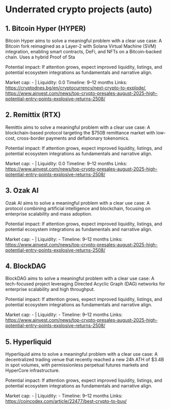 # Underrated crypto projects (auto)

## 1. Bitcoin Hyper (HYPER)
Bitcoin Hyper aims to solve a meaningful problem with a clear use case: A Bitcoin fork reimagined as a Layer-2 with Solana Virtual Machine (SVM) integration, enabling smart contracts, DeFi, and NFTs on a Bitcoin-backed chain. Uses a hybrid Proof of Sta

Potential impact: If attention grows, expect improved liquidity, listings, and potential ecosystem integrations as fundamentals and narrative align.

Market cap: - | Liquidity: 0.0
Timeline: 9–12 months
Links: https://cryptodnes.bg/en/cryptocurrency/next-crypto-to-explode/, https://www.ainvest.com/news/top-crypto-presales-august-2025-high-potential-entry-points-explosive-returns-2508/

## 2. Remittix (RTX)
Remittix aims to solve a meaningful problem with a clear use case: A blockchain-based protocol targeting the $750B remittance market with low-cost, cross-border payments and deflationary tokenomics.

Potential impact: If attention grows, expect improved liquidity, listings, and potential ecosystem integrations as fundamentals and narrative align.

Market cap: - | Liquidity: 0.0
Timeline: 9–12 months
Links: https://www.ainvest.com/news/top-crypto-presales-august-2025-high-potential-entry-points-explosive-returns-2508/

## 3. Ozak AI 
Ozak AI aims to solve a meaningful problem with a clear use case: A protocol combining artificial intelligence and blockchain, focusing on enterprise scalability and mass adoption.

Potential impact: If attention grows, expect improved liquidity, listings, and potential ecosystem integrations as fundamentals and narrative align.

Market cap: - | Liquidity: -
Timeline: 9–12 months
Links: https://www.ainvest.com/news/top-crypto-presales-august-2025-high-potential-entry-points-explosive-returns-2508/

## 4. BlockDAG 
BlockDAG aims to solve a meaningful problem with a clear use case: A tech-focused project leveraging Directed Acyclic Graph (DAG) networks for enterprise scalability and high throughput.

Potential impact: If attention grows, expect improved liquidity, listings, and potential ecosystem integrations as fundamentals and narrative align.

Market cap: - | Liquidity: -
Timeline: 9–12 months
Links: https://www.ainvest.com/news/top-crypto-presales-august-2025-high-potential-entry-points-explosive-returns-2508/

## 5. Hyperliquid 
Hyperliquid aims to solve a meaningful problem with a clear use case: A decentralized trading venue that recently reached a new 24h ATH of $3.4B in spot volumes, with permissionless perpetual futures markets and HyperCore infrastructure.

Potential impact: If attention grows, expect improved liquidity, listings, and potential ecosystem integrations as fundamentals and narrative align.

Market cap: - | Liquidity: -
Timeline: 9–12 months
Links: https://coincodex.com/article/22477/best-crypto-to-buy/
